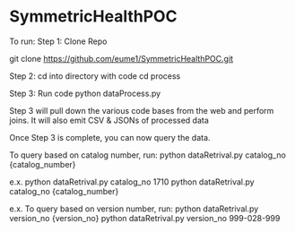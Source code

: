 # SymmetricHealthPOC

To run:
Step 1: Clone Repo

git clone https://github.com/eume1/SymmetricHealthPOC.git

Step 2: cd into directory with code
cd process

Step 3: Run code
python dataProcess.py

Step 3 will pull down the various code bases from the web and perform joins.
It will also emit CSV & JSONs of processed data

Once Step 3 is complete, you can now query the data.

To query based on catalog number, run:
python dataRetrival.py catalog_no {catalog_number}

e.x.
python dataRetrival.py catalog_no 1710
python dataRetrival.py catalog_no {catalog_number}

e.x.
To query based on version number, run:
python dataRetrival.py version_no {version_no}
python dataRetrival.py version_no 999-028-999
